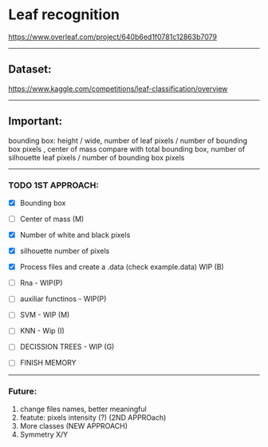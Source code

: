 
# Leaf recognition
https://www.overleaf.com/project/640b6ed1f0781c12863b7079
***
## Dataset:
https://www.kaggle.com/competitions/leaf-classification/overview
***
## Important:
bounding box: height / wide, 
number of leaf pixels / number of bounding box pixels ,
center of mass compare with total bounding box,
number of silhouette leaf pixels / number of bounding box pixels
***
### TODO 1ST APPROACH:
- [x] Bounding box 
- [ ] Center of mass (M)
- [x] Number of white and black pixels
- [x] silhouette number of pixels  
- [x] Process files and create a .data (check example.data) WIP (B)
- [ ] Rna - WIP(P)
- [ ] auxiliar functinos - WIP(P)
- [ ] SVM - WIP (M)
- [ ] KNN - Wip (I)
- [ ] DECISSION TREES - WIP (G)

- [ ] FINISH MEMORY
***
### Future:
1. change files names, better meaningful 
2. featute: pixels intensity (?) (2ND APPROach)
3. More classes (NEW APPROACH)
4. Symmetry X/Y
